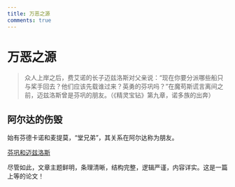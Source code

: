 ```yaml
---
title: 万恶之源
comments: true
---
```

# 万恶之源
>众人上岸之后，费艾诺的长子迈兹洛斯对父亲说：“现在你要分派哪些船只与桨手回去？他们应该先载谁过来？英勇的芬巩吗？”在魔苟斯谎言离间之前，迈兹洛斯曾是芬巩的朋友。（《精灵宝钻》第九章，诺多族的出奔）

## 阿尔达的伤毁
始有芬德卡诺和麦提莫，“堂兄弟”，其关系在阿尔达称为朋友。

[芬巩和迈兹洛斯](https://archiveofourown.org/works/51692149)

尽管如此，文章主题鲜明，条理清晰，结构完整，逻辑严谨，内容详实。这是一篇上等的论文！



